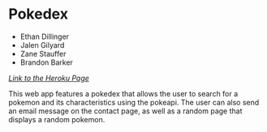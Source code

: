 # Pokedex

* Ethan Dillinger
* Jalen Gilyard
* Zane Stauffer
* Brandon Barker

*[Link to the Heroku Page](https://pogoro-pokedex.herokuapp.com)*

This web app features a pokedex that allows the user to search for a pokemon and its characteristics using the pokeapi.
The user can also send an email message on the contact page, as well as a random page that displays a random pokemon.
